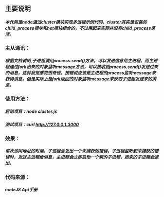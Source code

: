 ## 主要说明

##### 本代码是node通过cluster模块实现多进程示例代码，cluster其实是包装的child_process模块和net模块组合的，不过用起来实际并没有child_process灵活。

### 主从通讯：

##### 根据文档说明,子进程调用process.send()方法，可以发送信息给主进程。而主进程通过fork出来的对象监听message方法，可以接收到process.send()发送过来的消息，这种我觉感觉很奇怪，按理说应该是主进程的process监听message来获得消息，但是实际上是fork返回的对象监听message来获取子进程发送来的消息。

### 使用方法：

##### 启动项目：node cluster.js
##### 测试项目：curl http://127.0.0.1:3000

### 效果：

##### 每次访问地址的时候，子进程会发出一个未捕获的错误，子进程监听到未捕获的错误时，发送主进程给消息，主进程会立即启动一个新的子进程，运来的子进程会退出。

### 代码来源：
##### nodeJS Api手册
